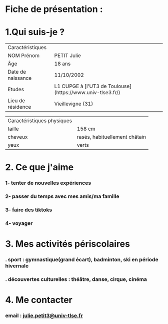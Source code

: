 # Fiche de présentation :

# 1.Qui suis-je ?

	
<table>
    <tr>
	    <td>Caractéristiques</td><td> </td>
    </tr>
	    <td>NOM Prénom</td> <td>PETIT Julie</td>
    <tr>	
	<td>Âge</td> <td>18 ans</td>
    </tr>
	<td>Date de naissance</td> <td>11/10/2002</td>
    <tr>
	<td>Etudes</td> <td>L1 CUPGE à [l'UT3 de Toulouse](https://www.univ-tlse3.fr/)</td> 
    </tr>
	<td>Lieu de résidence</td> <td>Vieillevigne (31)</td>
</table>

<table>
    <tr>
	    <td>Caractéristiques physiques</td><td> </td>
    </tr>
	    <td>taille</td> <td>158 cm</td>
    <tr>	
	<td>cheveux</td> <td>rasés, habituellement châtain</td>
    </tr>
	<td>yeux</td> <td>verts</td>
</table>



# 2. Ce que j'aime

### 1- tenter de nouvelles expériences
### 2- passer du temps avec mes amis/ma famille
### 3- faire des tiktoks
### 4- voyager

# 3. Mes activités périscolaires
### . sport : gymnastique(grand écart), badminton, ski en période hivernale
### . découvertes culturelles : théâtre, danse, cirque, cinéma

# 4. Me contacter
### email : julie.petit3@univ-tlse.fr


